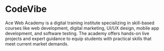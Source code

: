 # CodeVibe
Ace Web Academy is a digital training institute specializing in skill-based courses like web development, digital marketing, UI/UX design, mobile app development, and software testing. The academy offers hands-on live projects and expert guidance to equip students with practical skills that meet current market demands. 
